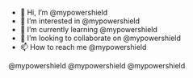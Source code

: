- 👋 Hi, I’m @mypowershield
- 👀 I’m interested in @mypowershield
- 🌱 I’m currently learning @mypowershield
- 💞️ I’m looking to collaborate on @mypowershield
- 📫 How to reach me @mypowershield

@mypowershield
@mypowershield
@mypowershield
